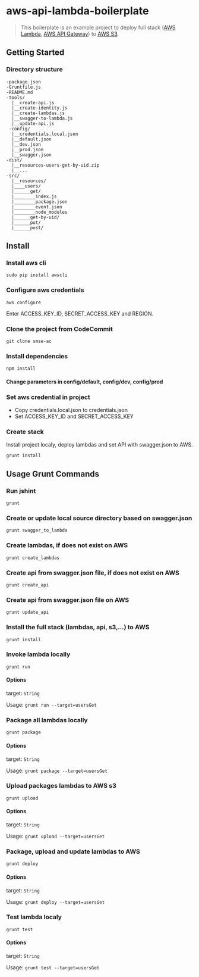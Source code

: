 # aws-api-lambda-boilerplate

> This boilerplate is an example project to deploy full stack ([AWS Lambda](http://aws.amazon.com/lambda/), [AWS API Gateway](http://aws.amazon.com/api-gateway/)) to [AWS S3](http://aws.amazon.com/s3/).

## Getting Started

### Directory structure
```
-package.json
-Gruntfile.js
-README.md
-tools/
  |__create-api.js
  |__create-identity.js
  |__create-lambdas.js
  |__swagger-to-lambda.js
  |__update-api.js
 -config/
  |__credentials.local.json
  |__default.json
  |__dev.json
  |__prod.json
  |__swagger.json
-dist/
  |__resources-users-get-by-uid.zip
  |__...
-src/
  |__resources/
  |____users/
  |______get/
  |________index.js
  |________package.json
  |________event.json
  |________node_modules    
  |______get-by-uid/
  |______put/
  |______post/
```

## Install

### Install aws cli

```shell
sudo pip install awscli
```

### Configure aws credentials

```shell
aws configure
```

Enter ACCESS_KEY_ID, SECRET_ACCESS_KEY and REGION.

### Clone the project from CodeCommit

```shell
git clone smse-ac
```

### Install dependencies

```shell
npm install
```

#### Change parameters in config/default, config/dev, config/prod

### Set aws credential in project
- Copy credentials.local.json to credentials.json
- Set ACCESS_KEY_ID and SECRET_ACCESS_KEY

### Create stack

Install project localy, deploy lambdas and set API with swagger.json to AWS.  

```shell
grunt install
```

## Usage Grunt Commands

### Run jshint

```shell
grunt
```

### Create or update local source directory based on swagger.json 

```shell
grunt swagger_to_lambda
```

### Create lambdas, if does not exist on AWS

```shell
grunt create_lambdas
```

### Create api from swagger.json file, if does not exist on AWS

```shell
grunt create_api
```

### Create api from swagger.json file on AWS

```shell
grunt update_api
```

### Install the full stack (lambdas, api, s3,...) to AWS

```shell
grunt install
```

### Invoke lambda locally

```shell
grunt run
```

#### Options
target: `String`

Usage: `grunt run --target=usersGet`  

### Package all lambdas locally

```shell
grunt package
```

#### Options
target: `String`

Usage: `grunt package --target=usersGet`  

### Upload packages lambdas to AWS s3

```shell
grunt upload
```

#### Options
target: `String`

Usage: `grunt upload --target=usersGet`  

### Package, upload and update lambdas to AWS

```shell
grunt deploy
```

#### Options
target: `String`

Usage: `grunt deploy --target=usersGet`  

### Test lambda localy

```shell
grunt test
```

#### Options
target: `String`

Usage: `grunt test --target=usersGet`  

